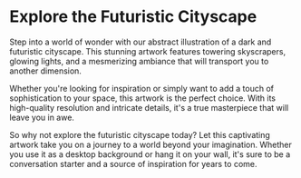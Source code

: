 <!--font:Poppins-->

# Explore the Futuristic Cityscape

Step into a world of wonder with our abstract illustration of a dark and futuristic cityscape. This stunning artwork features towering skyscrapers, glowing lights, and a mesmerizing ambiance that will transport you to another dimension.

Whether you're looking for inspiration or simply want to add a touch of sophistication to your space, this artwork is the perfect choice. With its high-quality resolution and intricate details, it's a true masterpiece that will leave you in awe.

So why not explore the futuristic cityscape today? Let this captivating artwork take you on a journey to a world beyond your imagination. Whether you use it as a desktop background or hang it on your wall, it's sure to be a conversation starter and a source of inspiration for years to come.

<!--

Write me markdown content of website with wallpaper:

"A wallpaper featuring an abstract illustration of a dark and futuristic cityscape, with glowing lights and skyscrapers."

The header of the page should not be copy of the text but rather a real content of the website which is using this wallpaper.


---


# Futuristic Cityscape Wallpaper

Welcome to our website featuring a stunning wallpaper of a dark and futuristic cityscape. This wallpaper showcases an abstract illustration of a city with towering skyscrapers and glowing lights that create a mesmerizing effect.

Whether you're looking to add a touch of sophistication to your desktop or want to create a futuristic ambiance in your room, this wallpaper is the perfect choice. The high-quality resolution ensures that every detail of the artwork is captured, making it a true masterpiece.

So why wait? Download this stunning wallpaper today and transform your space into a futuristic wonderland!


---


Heading should not include word "wallpaper". The website should not be about the wallpaper itself, wallpaper is just a related background, rewrite whole content.


---


# Explore the Futuristic Cityscape

Step into a world of wonder with our abstract illustration of a dark and futuristic cityscape. This stunning artwork features towering skyscrapers, glowing lights, and a mesmerizing ambiance that will transport you to another dimension.

Whether you're looking for inspiration or simply want to add a touch of sophistication to your space, this artwork is the perfect choice. With its high-quality resolution and intricate details, it's a true masterpiece that will leave you in awe.

So why not explore the futuristic cityscape today? Let this captivating artwork take you on a journey to a world beyond your imagination. Whether you use it as a desktop background or hang it on your wall, it's sure to be a conversation starter and a source of inspiration for years to come.


---


Write me a Google font which is best fitting for the website.

Pick from the list:
- Open Sans
- Lato
- Lobster
- Poppins
- Futura
- Cabin
- Montserrat
- Cinzel
- Cinzel Decorative
- Cormorant Garamond
- Orbitron
- Great Vibes
- Playfair Display
- IBM Plex Sans
- Raleway
- Creepster
- Alegreya
- Inter
- Barlow Condensed
- Roboto
- Dancing Script
- Exo 2


Write just the font name nothing else.


---


Write me a Google font which is best fitting for the website.

Pick from the list:
- Open Sans
- Lato
- Lobster
- Poppins
- Futura
- Cabin
- Montserrat
- Cinzel
- Cinzel Decorative
- Cormorant Garamond
- Orbitron
- Great Vibes
- Playfair Display
- IBM Plex Sans
- Raleway
- Creepster
- Alegreya
- Inter
- Barlow Condensed
- Roboto
- Dancing Script
- Exo 2


Write just the font name nothing else.


---


Poppins

-->
